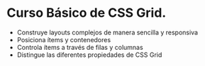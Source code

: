 # Curso Básico de CSS Grid.

- Construye layouts complejos de manera sencilla y responsiva
- Posiciona ítems y contenedores
- Controla ítems a través de filas y columnas
- Distingue las diferentes propiedades de CSS Grid
